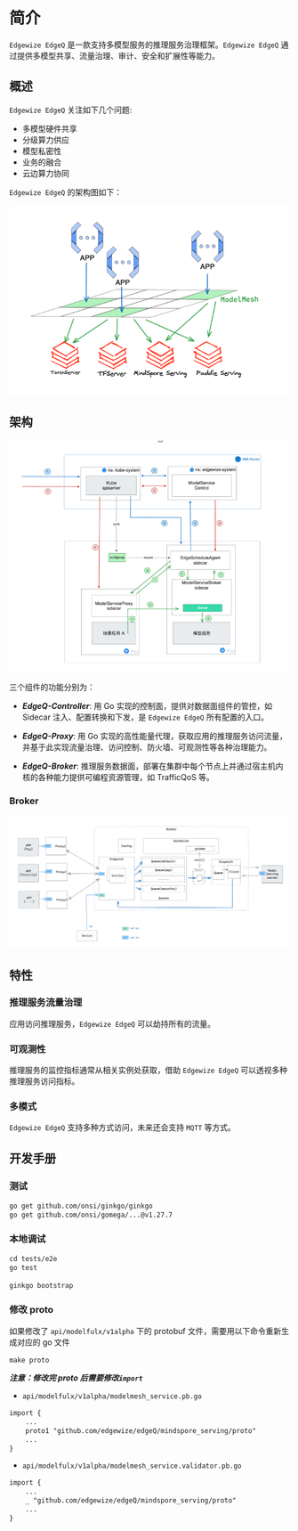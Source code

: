 # 简介

`Edgewize EdgeQ` 是一款支持多模型服务的推理服务治理框架。`Edgewize EdgeQ` 通过提供多模型共享、流量治理、审计、安全和扩展性等能力。

## 概述

`Edgewize EdgeQ` 关注如下几个问题:

* 多模型硬件共享
* 分级算力供应
* 模型私密性
* 业务的融合
* 云边算力协同



`Edgewize EdgeQ` 的架构图如下：

![`Edgewize ModelMesh` Intro](docs/static/modelmesh-intro.png)


## 架构

![`Edgewize ModelMesh` Arch](docs/static/modelmesh-arch.png)




三个组件的功能分别为：

* ***EdgeQ-Controller***: 用 Go 实现的控制面，提供对数据面组件的管控，如 Sidecar 注入、配置转换和下发，是 `Edgewize EdgeQ` 所有配置的入口。

* ***EdgeQ-Proxy***: 用 Go 实现的高性能量代理，获取应用的推理服务访问流量，并基于此实现流量治理、访问控制、防火墙、可观测性等各种治理能力。

* ***EdgeQ-Broker***: 推理服务数据面，部署在集群中每个节点上并通过宿主机内核的各种能力提供可编程资源管理，如 TrafficQoS 等。

### Broker
![`Edgewize ModelMesh` Arch](docs/static/modelmesh-arch-broker.png)

## 特性

### 推理服务流量治理

应用访问推理服务，`Edgewize EdgeQ` 可以劫持所有的流量。

### 可观测性

推理服务的监控指标通常从相关实例处获取，借助 `Edgewize EdgeQ` 可以透视多种推理服务访问指标。

### 多模式

`Edgewize EdgeQ` 支持多种方式访问，未来还会支持 `MQTT` 等方式。





## 开发手册

### 测试

```
go get github.com/onsi/ginkgo/ginkgo
go get github.com/onsi/gomega/...@v1.27.7
```

### 本地调试

```
cd tests/e2e
go test

ginkgo bootstrap
```

### 修改 proto

如果修改了 `api/modelfulx/v1alpha` 下的 protobuf 文件，需要用以下命令重新生成对应的 go 文件

```
make proto
```


***注意：修改完 proto 后需要修改`import`***

- `api/modelfulx/v1alpha/modelmesh_service.pb.go`
```
import {
    ...
    proto1 "github.com/edgewize/edgeQ/mindspore_serving/proto"
    ...
}
```

- `api/modelfulx/v1alpha/modelmesh_service.validator.pb.go`
```
import {
    ...
    _ "github.com/edgewize/edgeQ/mindspore_serving/proto"
    ...
}
```